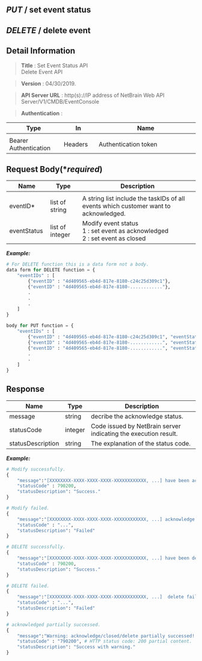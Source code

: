 
## ***PUT*** / set event status
## ***DELETE*** / delete event 

## Detail Information

> **Title** : Set Event Status API<br>
              Delete Event API

> **Version** : 04/30/2019.

> **API Server URL** : http(s)://IP address of NetBrain Web API Server/V1/CMDB/EventConsole

> **Authentication** : 

|**Type**|**In**|**Name**|
|------|------|------|
|<img width=100/>|<img width=100/>|<img width=500/>|
|Bearer Authentication| Headers | Authentication token | 

## Request Body(****required***)

|**Name**|**Type**|**Description**|
|------|------|------|
|<img width=100/>|<img width=100/>|<img width=500/>|
|eventID* | list of string  | A string list include the taskIDs of all events which customer want to acknowledged. |
|eventStatus| list of integer | Modify event status<br> 1 : set event as acknowledged<br> 2 : set event as closed | # Only for PUT function

***Example:***


```python
# For DELETE function this is a data form not a body.
data form for DELETE function = {
    "eventIDs" : [
        {"eventID" : "4d409565-eb4d-817e-8180-c24c25d309c1"},
        {"eventID" : "4d409565-eb4d-817e-8180-............"},
        .
        .
        .
    ]
}

body for PUT function = {
    "eventIDs" : [
        {"eventID" : "4d409565-eb4d-817e-8180-c24c25d309c1", "eventStatus" : [1]}, #set event as acknowledged
        {"eventID" : "4d409565-eb4d-817e-8180-............", "eventStatus" : [2]}, #set event as closed
        {"eventID" : "4d409565-eb4d-817e-8180-............", "eventStatus" : [1, 2]}, #set event as acknowledged and closed
        .
        .
    ]
}


```

## Response

|**Name**|**Type**|**Description**|
|------|------|------|
|message | string |decribe the acknowledge status.|
|statusCode| integer | Code issued by NetBrain server indicating the execution result.  |
|statusDescription| string | The explanation of the status code. |

***Example:***


```python
# Modify successfully.
{
    "message":"[XXXXXXXX-XXXX-XXXX-XXXX-XXXXXXXXXXXX, ...] have been acknowledged successfully, [XXXXXXXX-XXXX-XXXX-XXXX-XXXXXXXXXXXX, ...] have been closed successfully!"
    "statusCode" : 790200,
    "statusDescription": "Success."
}

# Modify failed.
{
    "message":"[XXXXXXXX-XXXX-XXXX-XXXX-XXXXXXXXXXXX, ...] acknowledge or close failed! Reason:...",
    "statusCode" : "...",
    "statusDescription": "Failed"
}

# DELETE successfully.
{
    "message":"[XXXXXXXX-XXXX-XXXX-XXXX-XXXXXXXXXXXX, ...] have been delete successfully!"
    "statusCode" : 790200,
    "statusDescription": "Success."
}

# DELETE failed.
{
    "message":"[XXXXXXXX-XXXX-XXXX-XXXX-XXXXXXXXXXXX, ...]  delete failed! Reason:...",
    "statusCode" : "...",
    "statusDescription": "Failed"
}

# acknowledged partially successed.
{
    "message":"Warning: acknowledge/closed/delete partially successed! Reason:[XXXXXXXX-XXXX-XXXX-XXXX-XXXXXXXXXXXX, ...] in "eventIDs" list are not found.",
    "statusCode" : "790200", # HTTP status code: 200 partial content.
    "statusDescription": "Success with warning."
}
```
